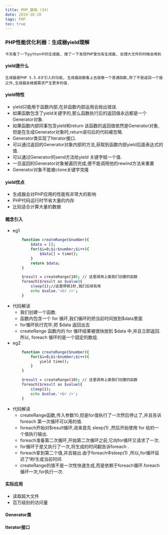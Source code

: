 ```yaml
---
title: PHP_基础 (34)
date: 2019-10-28
tags: PHP 
toc: true
---
```


### PHP性能优化利器：生成器yield理解
    今天看了一下python中的生成器, 搜了一下发现PHP里也有生成器, 处理大文件的时候会用到

<!-- more -->

#### yield是什么
    生成器是PHP 5.5.0才引入的功能, 生成器函数看上去就像一个普通函数,除了不是返回一个值之外,生成器会根据需求产生更多的值.

#### yield特性
- yield只能用于函数内部,在非函数内部运用会抛出错误.
- 如果函数包含了yield关键字的,那么函数执行后的返回值永远都是一个Generator对象.
- 如果函数内部同事包含yield和return 该函数的返回值依然是Generator对象,但是在生成Generator对象时,return语句后的代码被忽略.
- Generator类实现了Iterator接口.
- 可以通过返回的Generator对象内部的方法,获取到函数内部yield后面表达式的值.
- 可以通过Generator的send方法给yield 关键字赋一个值.
- 一旦返回的Generator对象被遍历完成,便不能调用他的rewind方法来重置
- Generator对象不能被clone关键字克隆

#### yield优点
- 生成器会对PHP应用的性能有非常大的影响
- PHP代码运行时节省大量的内存
- 比较适合计算大量的数据

#### 概念引入
- eg1
    ```bash
        function createRange($number){
            $data = [];
            for($i=0;$i<$number;$i++){
                $data[] = time();
            }
            return $data;
        }

        $result = createRange(10); // 这里调用上面我们创建的函数
        foreach($result as $value){
            sleep(1);//这里停顿1秒,我们后续有用
            echo $value.'<br />';
        }
    ```
- 代码解读
    * 我们创建一个函数.
    * 函数内包含一个 for 循环,我们循环的把当前时间放到$data里面
    * for循环执行完毕,把 $data 返回出去
    * createRange 函数内的 for 循环结果被很快放到 $data 中,并且立即返回.所以, foreach 循环的是一个固定的数组.
- eg2
    ```bash
        function createRange($number){
            for($i=0;$i<$number;$i++){
                yield time();
            }
        }

        $result = createRange(10); // 这里调用上面我们创建的函数
        foreach($result as $value){
            sleep(1);
            echo $value.'<br />';
        }
    ```
- 代码解读
    * createRange函数,传入参数10,但是for值执行了一次然后停止了,并且告诉 foreach 第一次循环可以用的值.
    * foreach开始对$result循环,进来首先 sleep(1) ,然后开始使用 for 给的一个值执行输出.
    * foreach准备第二次循环,开始第二次循环之前,它向for循环又请求了一次.
    * for循环于是又执行了一次,将生成的时间戳告诉foreach .
    * foreach拿到第二个值,并且输出.由于foreach中sleep(1) ,所以,for循环延迟了1秒生成当前时间
    * createRange的值不是一次性快速生成,而是依赖于foreach循环.foreach循环一次,for执行一次.

#### 实际应用
- 读取超大文件
- 百万级别的访问量

#### Generator类

#### Iterator接口

